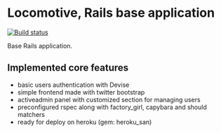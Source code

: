 # Locomotive, Rails base application

[![Build status](https://secure.travis-ci.org/lucassus/locomotive.png)](http://travis-ci.org/lucassus/locomotive)

Base Rails application.

## Implemented core features

* basic users authentication with Devise
* simple frontend made with twitter bootstrap
* activeadmin panel with customized section for managing users
* preconfigured rspec along with factory_girl, capybara and should matchers
* ready for deploy on heroku (gem: heroku_san)
